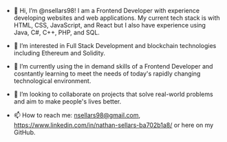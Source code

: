 - 👋 Hi, I’m @nsellars98! I am a Frontend Developer with experience developing websites and web applications. My current tech stack is with HTML, CSS, JavaScript, and React but I also have experience using Java, C#, C++, PHP, and SQL.

- 👀 I’m interested in Full Stack Development and blockchain technologies including Ethereum and Solidity.
- 🌱 I’m currently using the in demand skills of a Frontend Developer and cosntantly learning to meet the needs of today's rapidly changing technological environment.
- 💞️ I’m looking to collaborate on projects that solve real-world problems and aim to make people's lives better.
- 📫 How to reach me: nsellars98@gmail.com, https://www.linkedin.com/in/nathan-sellars-ba702b1a8/ or here on my GitHub.
